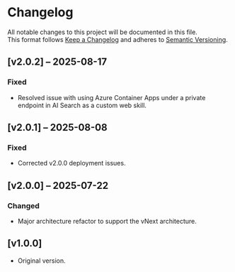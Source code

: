 # Changelog

All notable changes to this project will be documented in this file.  
This format follows [Keep a Changelog](https://keepachangelog.com/) and adheres to [Semantic Versioning](https://semver.org/).

## [v2.0.2] – 2025-08-17
### Fixed
- Resolved issue with using Azure Container Apps under a private endpoint in AI Search as a custom web skill.

## [v2.0.1] – 2025-08-08
### Fixed
- Corrected v2.0.0 deployment issues.

## [v2.0.0] – 2025-07-22
### Changed
- Major architecture refactor to support the vNext architecture.

## [v1.0.0] 
- Original version.

